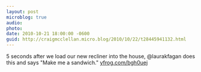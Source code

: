 ```yaml
---
layout: post
microblog: true
audio: 
photo: 
date: 2010-10-21 18:00:00 -0600
guid: http://craigmcclellan.micro.blog/2010/10/22/t28445941132.html
---
```

5 seconds after we load our new recliner into the house, @laurakfagan does this and says "Make me a sandwich."  [yfrog.com/bgh0uej](http://yfrog.com/bgh0uej)
